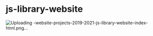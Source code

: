 # js-library-website

![Uploading -website-projects-2019-2021-js-library-website-index-html.png…]()

